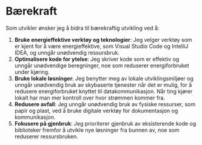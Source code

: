 # Bærekraft

Som utvikler ønsker jeg å bidra til bærekraftig utvikling ved å:

1. **Bruke energieffektive verktøy og teknologier**: Jeg velger verktøy som er kjent for å være energieffektive, som Visual Studio Code og IntelliJ IDEA, og unngår unødvendig ressursbruk.
2. **Optimalisere kode for ytelse**: Jeg skriver kode som er effektiv og unngår unødvendige beregninger, noe som reduserer energiforbruket under kjøring.
3. **Bruke lokale løsninger**: Jeg benytter meg av lokale utviklingsmiljøer og unngår unødvendig bruk av skybaserte tjenester når det er mulig, for å redusere energiforbruket knyttet til datakommunikasjon. Når ting kjører lokalt har man mer kontroll over hvor strømmen kommer fra.
4. **Redusere avfall**: Jeg unngår unødvendig bruk av fysiske ressurser, som papir og plast, ved å bruke digitale verktøy for dokumentasjon og kommunikasjon.
5. **Fokusere på gjenbruk**: Jeg prioriterer gjenbruk av eksisterende kode og biblioteker fremfor å utvikle nye løsninger fra bunnen av, noe som reduserer ressursbruken.
